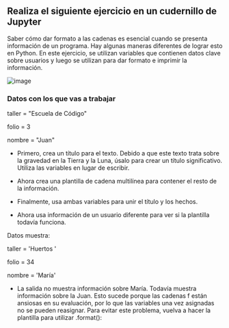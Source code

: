 ## Realiza el siguiente ejercicio en un cudernillo de Jupyter
Saber cómo dar formato a las cadenas es esencial cuando se presenta información de un programa. Hay algunas maneras diferentes de lograr esto en Python.
En este ejercicio, se utilizan variables que contienen datos clave sobre usuarios y luego se utilizan para dar formato e imprimir la información.

![image](https://user-images.githubusercontent.com/91554777/174206918-440767f6-eba2-4aff-8ca4-6652cc374577.png)

### Datos con los que vas a trabajar
taller = "Escuela de Código"

folio = 3

nombre = "Juan"

* Primero, crea un título para el texto. Debido a que este texto trata sobre la gravedad en la Tierra y la Luna, úsalo para crear un título significativo. Utiliza las variables en lugar de escribir.

* Ahora crea una plantilla de cadena multilínea para contener el resto de la información. 

* Finalmente, usa ambas variables para unir el título y los hechos.

* Ahora usa información de un usuario diferente para ver si la plantilla todavía funciona.

Datos muestra:

taller = 'Huertos '

folio  = 34

nombre = 'María'

* La salida no muestra información sobre María. Todavía muestra información sobre la Juan. 
Esto sucede porque las cadenas f están ansiosas en su evaluación, por lo que las variables una vez asignadas no se pueden reasignar. 
Para evitar este problema, vuelva a hacer la plantilla para utilizar .format():


